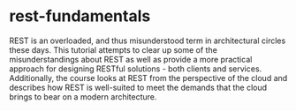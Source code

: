 # rest-fundamentals
REST is an overloaded, and thus misunderstood term in architectural circles these days. This tutorial attempts to clear up some of the misunderstandings about REST as well as provide a more practical approach for designing RESTful solutions - both clients and services. Additionally, the course looks at REST from the perspective of the cloud and describes how REST is well-suited to meet the demands that the cloud brings to bear on a modern architecture.
